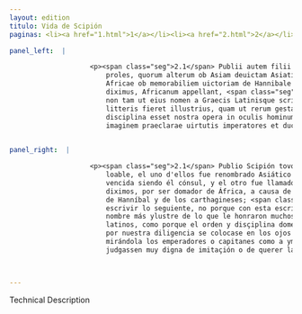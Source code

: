 ```yaml
---
layout: edition
titulo: Vida de Scipión
paginas: <li><a href="1.html">1</a></li><li><a href="2.html">2</a></li><li><a href="3.html">3</a></li><li><a href="4.html">4</a></li><li><a href="5.html">5</a></li><li><a href="6.html">6</a></li><li><a href="7.html">7</a></li><li><a href="8.html">8</a></li><li><a href="9.html">9</a></li><li><a href="10.html">10</a></li><li><a href="11.html">11</a></li><li><a href="12.html">12</a></li><li><a href="13.html">13</a></li><li><a href="14.html">14</a></li><li><a href="15.html">15</a></li><li><a href="16.html">16</a></li><li><a href="17.html">17</a></li><li><a href="18.html">18</a></li><li><a href="19.html">19</a></li><li><a href="20.html">20</a></li><li><a href="21.html">21</a></li><li><a href="22.html">22</a></li><li><a href="23.html">23</a></li><li><a href="24.html">24</a></li><li><a href="25.html">25</a></li><li><a href="26.html">26</a></li><li><a href="27.html">27</a></li><li><a href="28.html">28</a></li><li><a href="29.html">29</a></li><li><a href="30.html">30</a></li><li><a href="31.html">31</a></li><li><a href="32.html">32</a></li><li><a href="33.html">33</a></li><li><a href="34.html">34</a></li><li><a href="35.html">35</a></li><li><a href="36.html">36</a></li><li><a href="37.html">37</a></li><li><a href="38.html">38</a></li><li><a href="39.html">39</a></li><li><a href="40.html">40</a></li><li><a href="41.html">41</a></li><li><a href="42.html">42</a></li><li><a href="43.html">43</a></li><li><a href="44.html">44</a></li><li><a href="45.html">45</a></li><li><a href="46.html">46</a></li><li><a href="47.html">47</a></li><li><a href="48.html">48</a></li><li><a href="49.html">49</a></li><li><a href="50.html">50</a></li><li><a href="51.html">51</a></li><li><a href="52.html">52</a></li><li><a href="53.html">53</a></li><li><a href="54.html">54</a></li><li><a href="55.html">55</a></li><li><a href="56.html">56</a></li><li><a href="57.html">57</a></li><li><a href="58.html">58</a></li><li><a href="59.html">59</a></li><li><a href="60.html">60</a></li><li><a href="61.html">61</a></li><li><a href="62.html">62</a></li><li><a href="63.html">63</a></li><li><a href="64.html">64</a></li><li><a href="65.html">65</a></li><li><a href="66.html">66</a></li><li><a href="67.html">67</a></li><li><a href="68.html">68</a></li><li><a href="69.html">69</a></li><li><a href="70.html">70</a></li><li><a href="71.html">71</a></li><li><a href="72.html">72</a></li><li><a href="73.html">73</a></li><li><a href="74.html">74</a></li>

panel_left:  |

                    <p><span class="seg">2.1</span> Publii autem filii fuere Scipiones duo egregia sine dubio
                        proles, quorum alterum ob Asiam deuictam Asiaticum, alterum uero domitorem
                        Africae ob memorabiliem uictoriam de Hannibale et de Poenis, ut supra
                        diximus, Africanum appellant, <span class="seg">2</span> de quo haec scribenda suscepimus,
                        non tam ut eius nomen a Graecis Latinisque scriptoribus celebratum his
                        litteris fieret illustrius, quam ut rerum gestarum series et domestica
                        disciplina esset nostra opera in oculis hominum collocata, quam ueluti
                        imaginem praeclarae uirtutis imperatores et duces <span class="tooltip">cum<span class="tooltiptext">eorum <span class="siglas">P</span> eam <span class="siglas">S U</span> </span></span> intuerentur, imitatione dignissimam iudicarent.</p>
                

panel_right:  |

                    <p><span class="seg">2.1</span> Publio Scipión tovo dos fijos Scipiones, sin dubda prole muy
                        loable, el uno d'ellos fue renombrado Asiático por ser Asia sojugada o
                        vencida siendo él cónsul, y el otro fue llamado Africano, segund suso
                        diximos, por ser domador de África, a causa de la memorable victoria que ovo
                        de Hanníbal y de los carthagineses; <span class="seg">2</span> de quien nos encargamos
                        escrivir lo seguiente, no porque con esta escriptura oviesse de se fazer su
                        nombre más ylustre de lo que le honraron muchos otros escriptores griegos y
                        latinos, como porque el orden y disçiplina doméstica de sus buenas fazañas
                        por nuestra diligencia se colocase en los ojos de los ombres, porque
                        mirándola los emperadores o capitanes como a ymagen de muy clara virtud, la
                        judgassen muy digna de imitaçión o de querer la remedar. </p>

                

---
```


Technical Description 